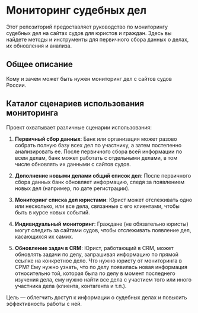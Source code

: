 # Мониторинг судебных дел

Этот репозиторий предоставляет руководство по мониторингу судебных дел на сайтах судов для юристов и граждан. Здесь вы найдете методы и инструменты для первичного сбора данных о делах, их обновления и анализа. 

## Общее описание

Кому и зачем может быть нужен мониторинг дел с сайтов судов России.

## Каталог сценариев использования мониторинга

Проект охватывает различные сценарии использования:

1. **Первичный сбор данных**: Банк или организация может разово собрать полную базу всех дел по участнику, а затем постепенно анализировать ее. После первичного сбора всей информации по всем делам, банк может работать с отдельными делами, в том числе обновлять их данными с сайтов судов.
   
3. **Дополнение новыми делами общий список дел**: После первичного сбора данных банк обновляет информацию, следя за появлением новых дел (например, по дате регистрации).

4. **Мониторинг списка дел юристами**: Юрист может отслеживать одно или несколько, или все дела, связанные с его клиентами, чтобы быть в курсе новых событий.

5. **Индивидуальный мониторинг**: Граждане (не обязательно юристы) могут следить за сайтами судов, чтобы отслеживать появление дел, касающихся их самих.

6. **Обновление задач в CRM**: Юрист, работающий в CRM, может обновлять задачи по делу, запрашивая информацию по прямой ссылке на конкретное дело. Что нужно юристу от мониторинга в СРМ? Ему нужно узнать, что по делу появилась новая информация относительно той, которая была по делу в момент последнего изучения дела, ему нужно найти все дела с участием того или иного участника дела (клиента, контагента и т.п.).


Цель — облегчить доступ к информации о судебных делах и повысить эффективность работы с ней.
